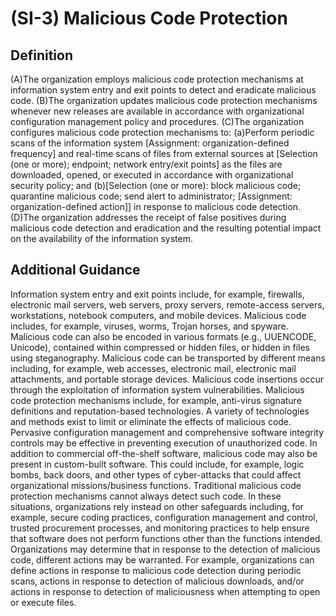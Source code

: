 
# (SI-3) Malicious Code Protection

## Definition

(A)The organization employs malicious code protection mechanisms at information system entry and exit points to detect and eradicate malicious code.
(B)The organization updates malicious code protection mechanisms whenever new releases are available in accordance with organizational configuration management policy and procedures.
(C)The organization configures malicious code protection mechanisms to:
(a)Perform periodic scans of the information system [Assignment: organization-defined frequency] and real-time scans of files from external sources at [Selection (one or more); endpoint; network entry/exit points] as the files are downloaded, opened, or executed in accordance with organizational security policy; and
(b)[Selection (one or more): block malicious code; quarantine malicious code; send alert to administrator; [Assignment: organization-defined action]] in response to malicious code detection.
(D)The organization addresses the receipt of false positives during malicious code detection and eradication and the resulting potential impact on the availability of the information system.

## Additional Guidance

Information system entry and exit points include, for example, firewalls, electronic mail servers, web servers, proxy servers, remote-access servers, workstations, notebook computers, and mobile devices. Malicious code includes, for example, viruses, worms, Trojan horses, and spyware. Malicious code can also be encoded in various formats (e.g., UUENCODE, Unicode), contained within compressed or hidden files, or hidden in files using steganography. Malicious code can be transported by different means including, for example, web accesses, electronic mail, electronic mail attachments, and portable storage devices. Malicious code insertions occur through the exploitation of information system vulnerabilities. Malicious code protection mechanisms include, for example, anti-virus signature definitions and reputation-based technologies. A variety of technologies and methods exist to limit or eliminate the effects of malicious code. Pervasive configuration management and comprehensive software integrity controls may be effective in preventing execution of unauthorized code. In addition to commercial off-the-shelf software, malicious code may also be present in custom-built software. This could include, for example, logic bombs, back doors, and other types of cyber-attacks that could affect organizational missions/business functions. Traditional malicious code protection mechanisms cannot always detect such code. In these situations, organizations rely instead on other safeguards including, for example, secure coding practices, configuration management and control, trusted procurement processes, and monitoring practices to help ensure that software does not perform functions other than the functions intended. Organizations may determine that in response to the detection of malicious code, different actions may be warranted. For example, organizations can define actions in response to malicious code detection during periodic scans, actions in response to detection of malicious downloads, and/or actions in response to detection of maliciousness when attempting to open or execute files.
